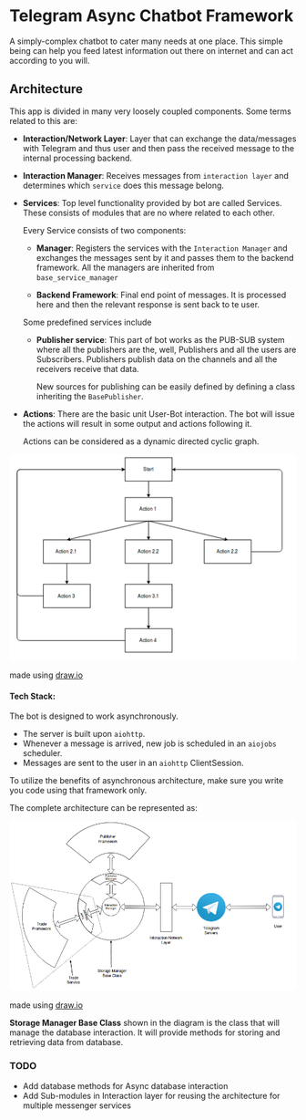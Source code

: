 # Telegram Async Chatbot Framework

A simply-complex chatbot to cater many needs at one place. This simple
being can help you feed latest information out there on internet and can
act according to you will.


## Architecture

This app is divided in many very loosely coupled components. Some terms
related to this are:

- **Interaction/Network Layer**: Layer that can exchange the data/messages
with Telegram and thus user and then pass the received message to the
internal processing backend.

- **Interaction Manager**: Receives messages from `interaction layer` and
determines which `service` does this message belong.

- **Services**: Top level functionality provided by bot are called
Services. These consists of modules that are no where related to each other.

    Every Service consists of two components:
    - **Manager**: Registers the services with the `Interaction Manager`
    and exchanges the messages sent by it and passes them to the backend
    framework. All the managers are inherited from `base_service_manager`

    - **Backend Framework**: Final end point of messages. It is processed
    here and then the relevant response is sent back to te user.

    Some predefined services include
    - **Publisher service**: This part
    of bot works as the PUB-SUB system where all the publishers are the,
    well, Publishers and all the users are Subscribers. Publishers publish
    data on the channels and all the receivers receive that data.

        New sources for publishing can be easily defined by defining a class
        inheriting the `BasePublisher`.

- **Actions**: There are the basic unit User-Bot interaction. The bot will
issue the actions will result in some output and actions following it.

    Actions can be considered as a dynamic directed cyclic graph.

![Actions flow example](images/bot_action_flow.png)

made using [draw.io](draw.io)


#### Tech Stack:
The bot is designed to work asynchronously.

- The server is built upon `aiohttp`.
- Whenever a message is arrived, new job is scheduled in an `aiojobs` scheduler.
- Messages are sent to the user in an `aiohttp` ClientSession.

To utilize the benefits of asynchronous architecture, make sure you write you
code using that framework only.


The complete architecture can be represented as:

![Bot Architecture](images/bot_architecture.png)

made using [draw.io](draw.io)

**Storage Manager Base Class** shown in the diagram is the class that will
manage the database interaction. It will provide methods for storing and
retrieving data from database.


### TODO

- Add database methods for Async database interaction
- Add Sub-modules in Interaction layer for reusing the architecture
for multiple messenger services
